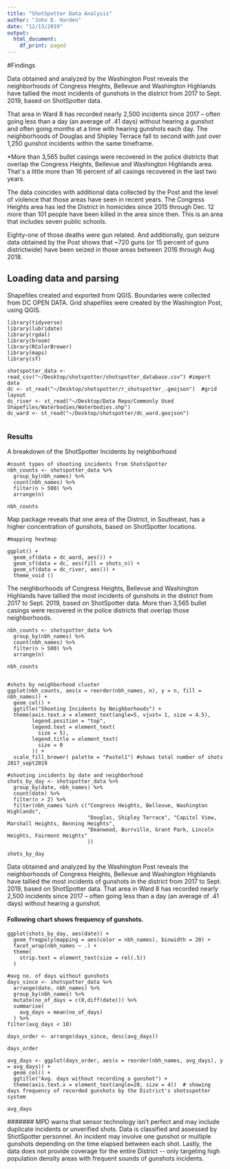 ```yaml
---
title: "ShotSpotter Data Analysis"
author: "John D. Harden"
date: "12/13/2019"
output:
  html_document:
    df_print: paged
---
```


#Findings 

Data obtained and analyzed by the Washington Post reveals the neighborhoods of Congress Heights, Bellevue and Washington Highlands have tallied the most incidents of gunshots in the district from 2017 to Sept. 2019, based on ShotSpotter data. 

That area in Ward 8 has recorded nearly 2,500 incidents since 2017 – often going less than a day (an average of .41 days) without hearing a gunshot and often going months at a time with hearing gunshots each day. The neighborhoods of Douglas and Shipley Terrace fall to second with just over 1,250 gunshot incidents within the same timeframe.   

*More than 3,565 bullet casings were recovered in the police districts that overlap the Congress Heights, Bellevue and Washington Highlands area. That's a little more than 16 percent of all casings recovered in the last two years. 

The data coincides with additional data collected by the Post and the level of violence that those areas have seen in recent years. The Congress Heights area has led the District in homicides since 2015 through Dec. 12 more than 101 people have been killed in the area since then. This is an area that includes seven public schools. 

Eighty-one of those deaths were gun related. And additionally, gun seizure data obtained by the Post shows that ~720 guns (or 15 percent of guns districtwide) have been seized in those areas between 2016 through Aug 2018.


## Loading data and parsing

Shapefiles created and exported from QGIS. Boundaries were collected from DC OPEN DATA. Grid shapefiles were created by the Washington Post, using QGIS. 
```{r include=FALSE}
library(tidyverse)
library(lubridate)
library(rgdal)
library(broom)
library(RColorBrewer)
library(maps)
library(sf)

shotspotter_data <- read_csv("~/Desktop/shotspotter/shotspotter_database.csv") #import data
dc <- st_read("~/Desktop/shotspotter/r_shotspotter_.geojson")  #grid layout
dc_river <- st_read("~/Desktop/Data Repo/Commonly Used Shapefiles/Waterbodies/Waterbodies.shp")
dc_ward <- st_read("~/Desktop/shotspotter/dc_ward.geojson")


```



### Results
A breakdown of the ShotSpotter Incidents by neighborhood
```{r}
#count types of shooting incidents from ShotsSpotter 
nbh_counts <- shotspotter_data %>%
  group_by(nbh_names) %>%
  count(nbh_names) %>%
  filter(n > 500) %>%
  arrange(n)

nbh_counts 

```

Map package reveals that one area of the District, in Southeast, has a higher concentration of gunshots, based on ShotSpotter locations.  

```{r}
#mapping heatmap

ggplot() +
  geom_sf(data = dc_ward, aes()) +
  geom_sf(data = dc, aes(fill = shots_n)) +
  geom_sf(data = dc_river, aes()) +
  theme_void ()

```


The neighborhoods of Congress Heights, Bellevue and Washington Highlands have tallied the most incidents of gunshots in the district from 2017 to Sept. 2019, based on ShotSpotter data. More than 3,565 bullet casings were recovered in the police districts that overlap those neighborhoods. 

```{r}
nbh_counts <- shotspotter_data %>%
  group_by(nbh_names) %>%
  count(nbh_names) %>%
  filter(n > 500) %>%
  arrange(n)

nbh_counts 

```


```{r}

#shots by neighborhood cluster 
ggplot(nbh_counts, aes(x = reorder(nbh_names, n), y = n, fill = nbh_names)) +
  geom_col() +
  ggtitle("Shooting Incidents by Neighborhoods") +
  theme(axis.text.x = element_text(angle=5, vjust= 1, size = 4.5),
        legend.position = "top",
        legend.text = element_text(
          size = 5),
        legend.title = element_text(
          size = 0
        )) +
  scale_fill_brewer( palette = "Pastel1") #shows total number of shots 2017_sept2019

```


```{r}
#shooting incidents by date and neighborhood
shots_by_day <- shotspotter_data %>%
  group_by(date, nbh_names) %>%
  count(date) %>%
  filter(n > 2) %>%
  filter(nbh_names %in% c("Congress Heights, Bellevue, Washington Highlands",
                          "Douglas, Shipley Terrace", "Capitol View, Marshall Heights, Benning Heights",
                          "Deanwood, Burrville, Grant Park, Lincoln Heights, Fairmont Heights"
                          ))

shots_by_day

```
Data obtained and analyzed by the Washington Post reveals the neighborhoods of Congress Heights, Bellevue and Washington Highlands have tallied the most incidents of gunshots in the district from 2017 to Sept. 2019, based on ShotSpotter data. 
That area in Ward 8 has recorded nearly 2,500 incidents since 2017 – often going less than a day (an average of .41 days) without hearing a gunshot. 

#### Following chart shows frequency of gunshots.

```{r, fig.width = 20, fig.height = 5}
ggplot(shots_by_day, aes(date)) +
  geom_freqpoly(mapping = aes(color = nbh_names), binwidth = 20) + 
  facet_wrap(nbh_names ~ .) + 
  theme(
    strip.text = element_text(size = rel(.5))
  )

```
```{r}
#avg no. of days without gunshots 
days_since <- shotspotter_data %>%
  arrange(date, nbh_names) %>%
  group_by(nbh_names) %>%
  mutate(no_of_days = c(0,diff(date))) %>%
  summarise(
    avg_days = mean(no_of_days)
  ) %>%
filter(avg_days < 10)

days_order <- arrange(days_since, desc(avg_days))

days_order

```

```{r}
avg_days <- ggplot(days_order, aes(x = reorder(nbh_names, avg_days), y = avg_days)) +
  geom_col() +
  ggtitle("Avg. days without recording a gunshot") +
  theme(axis.text.x = element_text(angle=20, size = 4))  # showing days frequency of recorded gunshots by the District's shotsspotter system

avg_days
```

####### MPD warns that sensor technology isn’t perfect and may include duplicate incidents or unverified shots. Data is classified and assessed by ShotSpotter personnel. An incident may involve one gunshot or multiple gunshots depending on the time elapsed between each shot. Lastly, the data does not provide coverage for the entire District -- only targeting high population density areas with frequent sounds of gunshots incidents.
